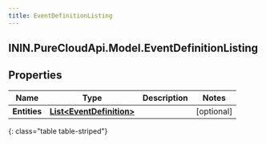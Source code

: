 ```yaml
---
title: EventDefinitionListing
---
```

## ININ.PureCloudApi.Model.EventDefinitionListing

## Properties

|Name | Type | Description | Notes|
|------------ | ------------- | ------------- | -------------|
| **Entities** | [**List&lt;EventDefinition&gt;**](EventDefinition.html) |  | [optional] |
{: class="table table-striped"}


